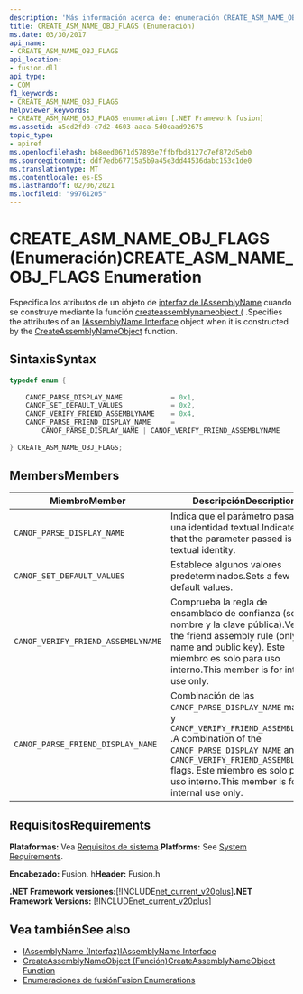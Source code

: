 ```yaml
---
description: 'Más información acerca de: enumeración CREATE_ASM_NAME_OBJ_FLAGS'
title: CREATE_ASM_NAME_OBJ_FLAGS (Enumeración)
ms.date: 03/30/2017
api_name:
- CREATE_ASM_NAME_OBJ_FLAGS
api_location:
- fusion.dll
api_type:
- COM
f1_keywords:
- CREATE_ASM_NAME_OBJ_FLAGS
helpviewer_keywords:
- CREATE_ASM_NAME_OBJ_FLAGS enumeration [.NET Framework fusion]
ms.assetid: a5ed2fd0-c7d2-4603-aaca-5d0caad92675
topic_type:
- apiref
ms.openlocfilehash: b68eed0671d57893e7ffbfbd8127c7ef872d5eb0
ms.sourcegitcommit: ddf7edb67715a5b9a45e3dd44536dabc153c1de0
ms.translationtype: MT
ms.contentlocale: es-ES
ms.lasthandoff: 02/06/2021
ms.locfileid: "99761205"
---
```

# <a name="create_asm_name_obj_flags-enumeration"></a><span data-ttu-id="90d97-103">CREATE_ASM_NAME_OBJ_FLAGS (Enumeración)</span><span class="sxs-lookup"><span data-stu-id="90d97-103">CREATE_ASM_NAME_OBJ_FLAGS Enumeration</span></span>

<span data-ttu-id="90d97-104">Especifica los atributos de un objeto de [interfaz de IAssemblyName](iassemblyname-interface.md) cuando se construye mediante la función [createassemblynameobject (](createassemblynameobject-function.md) .</span><span class="sxs-lookup"><span data-stu-id="90d97-104">Specifies the attributes of an [IAssemblyName Interface](iassemblyname-interface.md) object when it is constructed by the [CreateAssemblyNameObject](createassemblynameobject-function.md) function.</span></span>  
  
## <a name="syntax"></a><span data-ttu-id="90d97-105">Sintaxis</span><span class="sxs-lookup"><span data-stu-id="90d97-105">Syntax</span></span>  
  
```cpp  
typedef enum {  
  
    CANOF_PARSE_DISPLAY_NAME            = 0x1,  
    CANOF_SET_DEFAULT_VALUES            = 0x2,  
    CANOF_VERIFY_FRIEND_ASSEMBLYNAME    = 0x4,  
    CANOF_PARSE_FRIEND_DISPLAY_NAME     =
        CANOF_PARSE_DISPLAY_NAME | CANOF_VERIFY_FRIEND_ASSEMBLYNAME  
  
} CREATE_ASM_NAME_OBJ_FLAGS;  
```  
  
## <a name="members"></a><span data-ttu-id="90d97-106">Members</span><span class="sxs-lookup"><span data-stu-id="90d97-106">Members</span></span>  
  
|<span data-ttu-id="90d97-107">Miembro</span><span class="sxs-lookup"><span data-stu-id="90d97-107">Member</span></span>|<span data-ttu-id="90d97-108">Descripción</span><span class="sxs-lookup"><span data-stu-id="90d97-108">Description</span></span>|  
|------------|-----------------|  
|`CANOF_PARSE_DISPLAY_NAME`|<span data-ttu-id="90d97-109">Indica que el parámetro pasado es una identidad textual.</span><span class="sxs-lookup"><span data-stu-id="90d97-109">Indicates that the parameter passed is a textual identity.</span></span>|  
|`CANOF_SET_DEFAULT_VALUES`|<span data-ttu-id="90d97-110">Establece algunos valores predeterminados.</span><span class="sxs-lookup"><span data-stu-id="90d97-110">Sets a few default values.</span></span>|  
|`CANOF_VERIFY_FRIEND_ASSEMBLYNAME`|<span data-ttu-id="90d97-111">Comprueba la regla de ensamblado de confianza (solo el nombre y la clave pública).</span><span class="sxs-lookup"><span data-stu-id="90d97-111">Verifies the friend assembly rule (only name and public key).</span></span> <span data-ttu-id="90d97-112">Este miembro es solo para uso interno.</span><span class="sxs-lookup"><span data-stu-id="90d97-112">This member is for internal use only.</span></span>|  
|`CANOF_PARSE_FRIEND_DISPLAY_NAME`|<span data-ttu-id="90d97-113">Combinación de las `CANOF_PARSE_DISPLAY_NAME` marcas y `CANOF_VERIFY_FRIEND_ASSEMBLYNAME` .</span><span class="sxs-lookup"><span data-stu-id="90d97-113">A combination of the `CANOF_PARSE_DISPLAY_NAME` and `CANOF_VERIFY_FRIEND_ASSEMBLYNAME` flags.</span></span> <span data-ttu-id="90d97-114">Este miembro es solo para uso interno.</span><span class="sxs-lookup"><span data-stu-id="90d97-114">This member is for internal use only.</span></span>|  
  
## <a name="requirements"></a><span data-ttu-id="90d97-115">Requisitos</span><span class="sxs-lookup"><span data-stu-id="90d97-115">Requirements</span></span>  

 <span data-ttu-id="90d97-116">**Plataformas:** Vea [Requisitos de sistema](../../get-started/system-requirements.md).</span><span class="sxs-lookup"><span data-stu-id="90d97-116">**Platforms:** See [System Requirements](../../get-started/system-requirements.md).</span></span>  
  
 <span data-ttu-id="90d97-117">**Encabezado:** Fusion. h</span><span class="sxs-lookup"><span data-stu-id="90d97-117">**Header:** Fusion.h</span></span>  
  
 <span data-ttu-id="90d97-118">**.NET Framework versiones:**[!INCLUDE[net_current_v20plus](../../../../includes/net-current-v20plus-md.md)]</span><span class="sxs-lookup"><span data-stu-id="90d97-118">**.NET Framework Versions:** [!INCLUDE[net_current_v20plus](../../../../includes/net-current-v20plus-md.md)]</span></span>  
  
## <a name="see-also"></a><span data-ttu-id="90d97-119">Vea también</span><span class="sxs-lookup"><span data-stu-id="90d97-119">See also</span></span>

- [<span data-ttu-id="90d97-120">IAssemblyName (Interfaz)</span><span class="sxs-lookup"><span data-stu-id="90d97-120">IAssemblyName Interface</span></span>](iassemblyname-interface.md)
- [<span data-ttu-id="90d97-121">CreateAssemblyNameObject (Función)</span><span class="sxs-lookup"><span data-stu-id="90d97-121">CreateAssemblyNameObject Function</span></span>](createassemblynameobject-function.md)
- [<span data-ttu-id="90d97-122">Enumeraciones de fusión</span><span class="sxs-lookup"><span data-stu-id="90d97-122">Fusion Enumerations</span></span>](fusion-enumerations.md)
